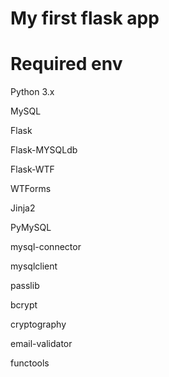 # My first flask app


# Required env

Python 3.x

MySQL

Flask

Flask-MYSQLdb

Flask-WTF

WTForms

Jinja2

PyMySQL

mysql-connector

mysqlclient

passlib

bcrypt

cryptography

email-validator

functools
